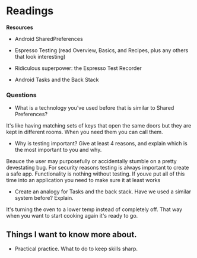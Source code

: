 # Readings

**Resources**

- Android SharedPreferences

- Espresso Testing (read Overview, Basics, and Recipes, plus any others that look interesting)

- Ridiculous superpower: the Espresso Test Recorder

- Android Tasks and the Back Stack

### Questions

- What is a technology you’ve used before that is similar to Shared Preferences?

It's like having matching sets of keys that open the same doors but they are kept in different rooms. When you need them you can call them.

- Why is testing important? Give at least 4 reasons, and explain which is the most important to you and why.

Beauce the user may purposefully or accidentally stumble on  a pretty devestating bug. For security reasons testing is always important to create a safe app. Functionality is nothing without testing. If youve put all of this time into an application you need to make sure it at least works

- Create an analogy for Tasks and the back stack. Have we used a similar system before? Explain.

It's turning the oven to  a lower temp instead of completely off. That way when you want to start cooking again it's ready to go.

## Things I want to know more about.

- Practical practice. What to do to keep skills sharp.
